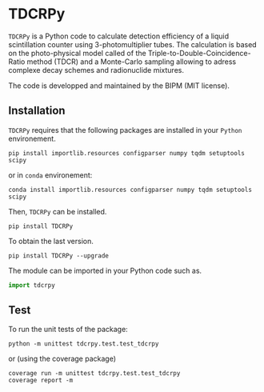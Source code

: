# TDCRPy

`TDCRPy` is a Python code to calculate detection efficiency of a liquid scintillation counter using 3-photomultiplier tubes.
The calculation is based on the photo-physical model called of the Triple-to-Double-Coincidence-Ratio method (TDCR) and a Monte-Carlo sampling allowing to adress complexe decay schemes and radionuclide mixtures.

The code is developped and maintained by the BIPM (MIT license).

## Installation

`TDCRPy` requires that the following packages are installed in your `Python` environement.

```shell
pip install importlib.resources configparser numpy tqdm setuptools scipy
```
or in `conda` environement:

```shell
conda install importlib.resources configparser numpy tqdm setuptools scipy
```

Then, `TDCRPy` can be installed.

```shell
pip install TDCRPy
```

To obtain the last version.

```shell
pip install TDCRPy --upgrade
```

The module can be imported in your Python code such as.

```python
import tdcrpy
```

## Test

To run the unit tests of the package:

```shell
python -m unittest tdcrpy.test.test_tdcrpy
```

or (using the coverage package)

```shell
coverage run -m unittest tdcrpy.test.test_tdcrpy
coverage report -m
```
